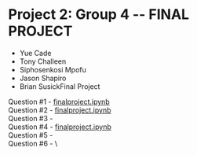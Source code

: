 # Project 2: Group 4 -- FINAL PROJECT

- Yue Cade
- Tony Challeen
- Siphosenkosi Mpofu
- Jason Shapiro
- Brian SusickFinal Project

Question #1 - [finalproject.ipynb](./finalproject.ipynb) \
Question #2 - [finalproject.ipynb](./finalproject.ipynb) \
Question #3 - \
Question #4 - [finalproject.ipynb](./finalproject.ipynb) \
Question #5 - \
Question #6 - \
